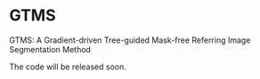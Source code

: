 # GTMS
GTMS: A Gradient-driven Tree-guided Mask-free Referring Image Segmentation Method

The code will be released soon.
